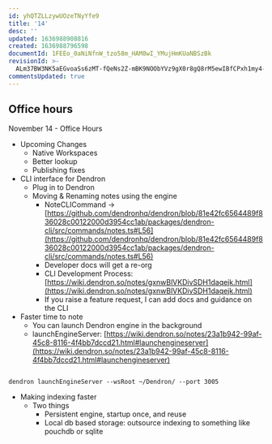 ```yaml
---
id: yhQTZLLzywUOzeTNyYfe9
title: '14'
desc: ''
updated: 1636988908816
created: 1636988796598
documentId: 1FEEo_0aNiNfnW_tzo58m_HAM8wI_YMujHmKUaNBSzBk
revisionId: >-
  ALm37BW3NK5aEGvoaSs6zMT-fQeNs2Z-mBK9NOObYVz9gX0r8gQ8rM5ewIBfCPxh1my4-a19Xf4dwM5QxITL4g
commentsUpdated: true
---
```

##  Office hours

November 14 - Office Hours

- Upcoming Changes
  - Native Workspaces
  - Better lookup
  - Publishing fixes
- CLI interface for Dendron
  - Plug in to Dendron
  - Moving & Renaming notes using the engine
    - NoteCLICommand -> [https://github.com/dendronhq/dendron/blob/81e42fc6564489f836028c00122000d3954cc1ab/packages/dendron-cli/src/commands/notes.ts#L56](https://github.com/dendronhq/dendron/blob/81e42fc6564489f836028c00122000d3954cc1ab/packages/dendron-cli/src/commands/notes.ts#L56)
    - Developer docs will get a re-org
    - CLI Development Process: [https://wiki.dendron.so/notes/gxnwBlVKDivSDH1daqejk.html](https://wiki.dendron.so/notes/gxnwBlVKDivSDH1daqejk.html)
    - If you raise a feature request, I can add docs and guidance on the CLI
- Faster time to note
  - You can launch Dendron engine in the background
  - launchEngineServer: [https://wiki.dendron.so/notes/23a1b942-99af-45c8-8116-4f4bb7dccd21.html#launchengineserver](https://wiki.dendron.so/notes/23a1b942-99af-45c8-8116-4f4bb7dccd21.html#launchengineserver)
```

dendron launchEngineServer --wsRoot ~/Dendron/ --port 3005

```

- Making indexing faster
  - Two things
    - Persistent engine, startup once, and reuse 
    - Local db based storage: outsource indexing to something like pouchdb or sqlite

